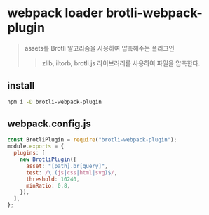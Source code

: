 # webpack loader brotli-webpack-plugin

> assets를 Brotli 알고리즘을 사용하여 압축해주는 플러그인
>
> > zlib, iltorb, brotli.js 라이브러리를 사용하여 파일을 압축한다.

## install

```sh
npm i -D brotli-webpack-plugin
```

## webpack.config.js

```js
const BrotliPlugin = require("brotli-webpack-plugin");
module.exports = {
  plugins: [
    new BrotliPlugin({
      asset: "[path].br[query]",
      test: /\.(js|css|html|svg)$/,
      threshold: 10240,
      minRatio: 0.8,
    }),
  ],
};
```
